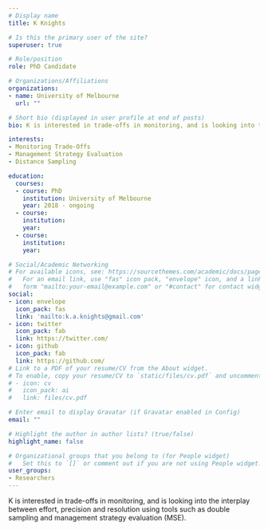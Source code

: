 ```yaml
---
# Display name
title: K Knights

# Is this the primary user of the site?
superuser: true

# Role/position
role: PhD Candidate

# Organizations/Affiliations
organizations:
- name: University of Melbourne
  url: ""

# Short bio (displayed in user profile at end of posts)
bio: K is interested in trade-offs in monitoring, and is looking into the interplay between effort, precision and resolution using tools such as double sampling and management strategy evaluation (MSE).

interests:
- Monitoring Trade-Offs
- Management Strategy Evaluation
- Distance Sampling

education:
  courses:
  - course: PhD
    institution: University of Melbourne
    year: 2018 - ongoing
  - course: 
    institution: 
    year: 
  - course: 
    institution: 
    year: 

# Social/Academic Networking
# For available icons, see: https://sourcethemes.com/academic/docs/page-builder/#icons
#   For an email link, use "fas" icon pack, "envelope" icon, and a link in the
#   form "mailto:your-email@example.com" or "#contact" for contact widget.
social:
- icon: envelope
  icon_pack: fas
  link: 'mailto:k.a.knights@gmail.com'
- icon: twitter
  icon_pack: fab
  link: https://twitter.com/
- icon: github
  icon_pack: fab
  link: https://github.com/
# Link to a PDF of your resume/CV from the About widget.
# To enable, copy your resume/CV to `static/files/cv.pdf` and uncomment the lines below.
# - icon: cv
#   icon_pack: ai
#   link: files/cv.pdf

# Enter email to display Gravatar (if Gravatar enabled in Config)
email: ""

# Highlight the author in author lists? (true/false)
highlight_name: false

# Organizational groups that you belong to (for People widget)
#   Set this to `[]` or comment out if you are not using People widget.
user_groups:
- Researchers
---
```



K is interested in trade-offs in monitoring, and is looking into the interplay between effort, precision and resolution using tools such as double sampling and management strategy evaluation (MSE).
